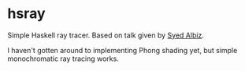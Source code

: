 hsray
=====

Simple Haskell ray tracer. Based on talk given by [Syed Albiz](https://github.com/ssalbiz).

I haven't gotten around to implementing Phong shading yet, but simple monochromatic ray tracing works.
